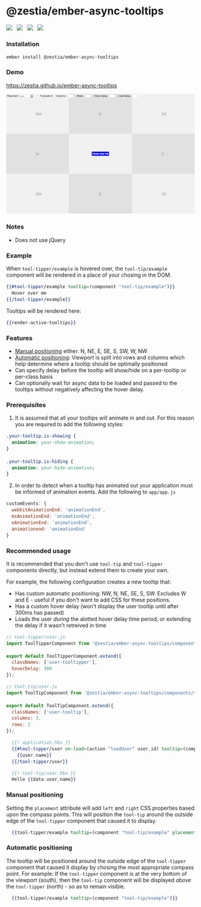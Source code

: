 # @zestia/ember-async-tooltips

<a href="http://emberobserver.com/addons/ember-async-tooltips"><img src="http://emberobserver.com/badges/ember-async-tooltips.svg"></a> &nbsp; <a href="https://david-dm.org/zestia/ember-async-tooltips#badge-embed"><img src="https://david-dm.org/zestia/ember-async-tooltips.svg"></a> &nbsp; <a href="https://david-dm.org/zestia/ember-async-tooltips#dev-badge-embed"><img src="https://david-dm.org/zestia/ember-async-tooltips/dev-status.svg"></a> &nbsp; <a href="http://travis-ci.org/zestia/ember-async-tooltips"><img src="https://travis-ci.org/zestia/ember-async-tooltips.svg?branch=master"></a>

### Installation
```
ember install @zestia/ember-async-tooltips
```

### Demo

https://zestia.github.io/ember-async-tooltips

<a href="https://zestia.github.io/ember-async-tooltips">
  <img src="docs/screenshot.png" width="512" height="319">
</a>

### Notes

* Does not use jQuery

### Example

When `tool-tipper/example` is hovered over, the `tool-tip/example` component will be rendered in a place of your chosing in the DOM.

```handlebars
{{#tool-tipper/example tooltip=(component "tool-tip/example")}}
  Hover over me
{{/tool-tipper/example}}
```

Tooltips will be rendered here:

```handlebars
{{render-active-tooltips}}
```

### Features

* [Manual positioning](#manual-positioning) either: N, NE, E, SE, S, SW, W, NW
* [Automatic positioning](#automatic-positioning): Viewport is split into rows and columns which help determine where a tooltip should be optimally positioned
* Can specify delay before the tooltip will show/hide on a per-tooltip or per-class basis
* Can optionally wait for async data to be loaded and passed to the tooltips without negatively affecting the hover delay.

### Prerequisites

1. It is assumed that all your tooltips will animate in and out. For this reason
  you are required to add the following styles:

  ```css
  .your-tooltip.is-showing {
    animation: your-show-animation;
  }

  .your-tooltip.is-hiding {
    animation: your-hide-animation;
  }
  ```

2. In order to detect when a tooltip has animated out your application must be
   informed of animation events. Add the following to `app/app.js`

  ```javascript
  customEvents: {
    webkitAnimationEnd: 'animationEnd',
    msAnimationEnd: 'animationEnd',
    oAnimationEnd: 'animationEnd',
    animationend: 'animationEnd'
  }
  ```

### Recommended usage

It is recommended that you don't use `tool-tip` and `tool-tipper` components directly, but instead extend them to create your own.

For example, the following configuration creates a new tooltip that:
* Has custom automatic positioning: NW, N, NE, SE, S, SW.
  Excludes W and E - useful if you don't want to add CSS for these positions.
* Has a custom hover delay (won't display the user tooltip until after 300ms has passed)
* Loads the user _during_ the alotted hover delay time period, or extending the delay if it wasn't retreived in time


```javascript
// tool-tipper/user.js
import ToolTipperComponent from '@zestia/ember-async-tooltips/components/tool-tipper';

export default ToolTipperComponent.extend({
  classNames: ['user-tooltipper'],
  hoverDelay: 300
});
```

```javascript
// tool-tip/user.js
import ToolTipComponent from '@zestia/ember-async-tooltips/components/tool-tip';

export default ToolTipComponent.extend({
  classNames: ['user-tooltip'],
  columns: 3,
  rows: 2
});
```

```handlebars
  {{! application.hbs }}
  {{#tool-tipper/user on-load=(action "loadUser" user.id) tooltip=(component "tool-tip/user")}}
    {{user.name}}
  {{/tool-tipper/user}}
```

```handlebars
  {{! tool-tip/user.hbs }}
  Hello {{data.user.name}}
```

### Manual positioning

Setting the `placement` attribute will add `left` and `right` CSS properties based upon the compass points. This will position the `tool-tip` around the outside edge of the `tool-tipper` component that caused it to display.

```handlebars
  {{tool-tipper/example tooltip=(component "tool-tip/example" placement="NW")}}
```

### Automatic positioning

The tooltip will be positioned around the outside edge of the `tool-tipper` component that caused it display by chosing the most appropriate compass point. For example: If the `tool-tipper` component is at the very bottom of the viewport (south), then the `tool-tip` component will be displayed _above_ the `tool-tipper` (north) - so as to remain visible.

```handlebars
  {{tool-tipper/example tooltip=(component "tool-tip/example")}}
```
